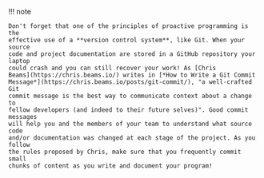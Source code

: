 !!! note

    Don't forget that one of the principles of proactive programming is the
    effective use of a **version control system**, like Git. When your source
    code and project documentation are stored in a GitHub repository your laptop
    could crash and you can still recover your work! As [Chris
    Beams](https://chris.beams.io/) writes in [*How to Write a Git Commit
    Message*](https://chris.beams.io/posts/git-commit/), "a well-crafted Git
    commit message is the best way to communicate context about a change to
    fellow developers (and indeed to their future selves)". Good commit messages
    will help you and the members of your team to understand what source code
    and/or documentation was changed at each stage of the project. As you follow
    the rules proposed by Chris, make sure that you frequently commit small
    chunks of content as you write and document your program!
